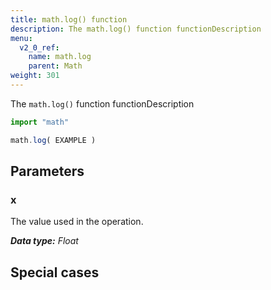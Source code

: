 ```yaml
---
title: math.log() function
description: The math.log() function functionDescription
menu:
  v2_0_ref:
    name: math.log
    parent: Math
weight: 301
---
```


The `math.log()` function functionDescription

```js
import "math"

math.log( EXAMPLE )
```

## Parameters

### x
The value used in the operation.

_**Data type:** Float_

## Special cases
```js

```
